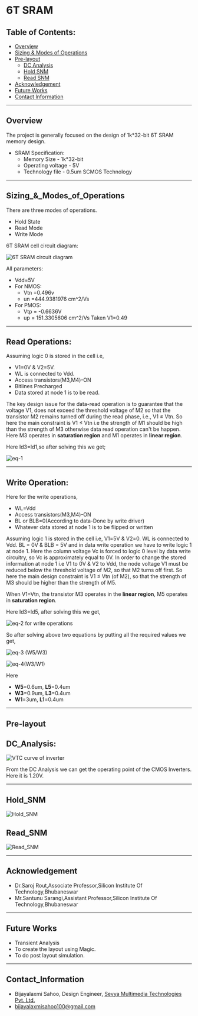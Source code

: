 # 6T SRAM
## Table of Contents:

 - [Overview](https://github.com/Bijayalaxmi9/6T_SRAM##Overview)
 - [Sizing & Modes of Operations](https://github.com/Bijayalaxmi9/6T_SRAM##Sizing_&_Modes_of_Operations)
 - [Pre-layout](https://github.com/Bijayalaxmi9/6T_SRAM##Pre-layout)
	 - [DC Analysis](https://github.com/Bijayalaxmi9/6T_SRAM##DC_Analysis)
	 - [Hold SNM](https://github.com/Bijayalaxmi9/6T_SRAM##Hold_SNM)
	 - [Read SNM](https://github.com/Bijayalaxmi9/6T_SRAM##Read_SNM)
- [Acknowledgement](https://github.com/Bijayalaxmi9/6T_SRAM##Acknowledgement)
- [Future Works](https://github.com/Bijayalaxmi9/6T_SRAM##Future_works)
- [Contact Information](https://github.com/Bijayalaxmi9/6T_SRAM##Contact_Information)
- ----
## Overview
The project is generally focused on the design of 1k*32-bit 6T SRAM memory design.
- SRAM Specification:
	 - Memory Size - 1k*32-bit
	 - Operating voltage - 5V
	 - Technology file - 0.5um SCMOS Technology
---
## Sizing_&_Modes_of_Operations
There are three modes of operations.
- Hold State
- Read Mode
- Write Mode

6T SRAM cell circuit diagram:

![6T SRAM circuit diagram](https://github.com/Bijayalaxmi9/6T_SRAM/blob/main/Images/6tsram.jpg)

All parameters:
- Vdd=5V
- For NMOS:
	- Vtn =0.496v
	- un =444.9381976 cm^2/Vs
- For PMOS:
	- Vtp = -0.6636V
	- up = 151.3305606 cm^2/Vs
Taken V1=0.49
---
## Read Operations:
Assuming logic 0 is stored in the cell i.e, 
- V1=0V & V2=5V. 
- WL is connected to Vdd.
-  Access transistors(M3,M4)-ON
-  Bitlines Precharged
-  Data stored at node 1 is to be read.

The key design issue for the data-read operation is to guarantee that the voltage V1, does not exceed the threshold voltage of M2 so that the transistor M2 remains turned off during the read phase, i.e., V1 ≤ Vtn. So here the main constraint is V1 ≤ Vtn i.e the strength of M1 should be high than the strength of M3 otherwise data read operation can't be happen. Here M3 operates in **saturation region** and M1 operates in **linear region**.

Here Id3=Id1,so after solving this we get;

![eq-1](https://github.com/Bijayalaxmi9/6T_SRAM/blob/main/Images/Eq-1.jpeg)

----
## Write Operation:
Here for the write operations,
-   WL=Vdd
-   Access transistors(M3,M4)-ON
-   BL or BLB=0(According to data-Done by write driver)
-   Whatever data stored at node 1 is to be flipped or written

Assuming logic 1 is stored in the cell i.e, V1=5V & V2=0. WL is connected to Vdd. BL = 0V & BLB = 5V and in data write operation we have to write logic 1 at node 1.
Here the column voltage Vc is forced to logic 0 level by data write circuitry, so Vc is approximately equal to 0V. In order to change the stored information at node 1 i.e V1 to 0V & V2 to Vdd, the node voltage V1 must be reduced below the threshold voltage of M2, so that M2 turns off first. So here the main design constraint is V1 ≤ Vtn (of M2), so that the strength of M3 should be higher than the strength of M5. 

When V1=Vtn, the transistor M3 operates in the **linear region**, M5 operates in **saturation region**.

Here Id3=Id5, after solving this we get,

![eq-2 for write operations](https://github.com/Bijayalaxmi9/6T_SRAM/blob/main/Images/Eq-2.jpeg)


So after solving above two equations by putting all the required values we get,

![eq-3 (W5/W3)](https://github.com/Bijayalaxmi9/6T_SRAM/blob/main/Images/Eq-3.jpeg)


![eq-4(W3/W1)](https://github.com/Bijayalaxmi9/6T_SRAM/blob/main/Images/Eq-4.jpeg)	     

Here 
- **W5**=0.6um, **L5**=0.4um
- **W3**=0.9um, **L3**=0.4um
- **W1**=3um, **L1**=0.4um
---
## Pre-layout
## DC_Analysis:


![VTC curve of inverter](https://github.com/Bijayalaxmi9/6T_SRAM/blob/main/Images/VTC%20curve.png)

From the DC Analysis we can get the operating point of the CMOS Inverters. Here it is 1.20V.

---
## Hold_SNM

![Hold_SNM](https://github.com/Bijayalaxmi9/6T_SRAM/blob/main/Images/SNM_Hold.png)
	 

## Read_SNM

![Read_SNM](https://github.com/Bijayalaxmi9/6T_SRAM/blob/main/Images/SNM_Read.png)
   

---
## Acknowledgement

-   Dr.Saroj Rout,Associate Professor,Silicon Institute Of Technology,Bhubaneswar
-   Mr.Santunu Sarangi,Assistant Professor,Silicon Institute Of Technology,Bhubaneswar
- ---
## Future Works
-   Transient Analysis
- To create the layout using Magic.
-   To do post layout simulation.
- ---
## Contact_Information
-   Bijayalaxmi Sahoo, Design Engineer,  [Sevya Multimedia Technologies Pvt. Ltd.](https://sevyamultimedia.com/)
-   [bijayalaxmisahoo100@gmail.com](mailto:bijayalaxmisahoo100@gmail.com)